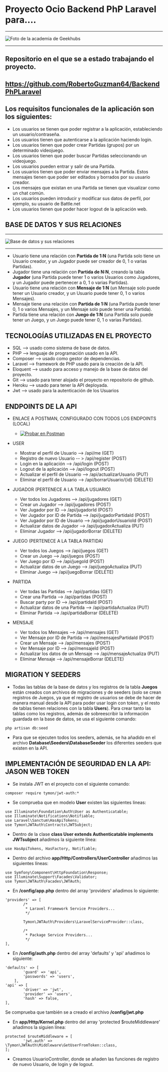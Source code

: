 # Proyecto Ocio Backend PhP Laravel para....
***
![Foto de la academia de Geekhubs](./img/geekhubs.png)
***
## Repositorio en el que se a estado trabajando el proyecto.

## https://github.com/RobertoGuzman64/BackendPhPLaravel
## Los requisitos funcionales de la aplicación son los siguientes:
* Los usuarios se tienen que poder registrar a la aplicación, estableciendo un usuario/contraseña.
* Los usuarios tienen que autenticarse a la aplicación haciendo login.
* Los usuarios tienen que poder crear Partidas (grupos) por un determinado videojuego.
* Los usuarios tienen que poder buscar Partidas seleccionando un videojuego.
* Los usuarios pueden entrar y salir de una Partida.
* Los usuarios tienen que poder enviar mensajes a la Partida. Estos mensajes tienen que poder ser editados y borrados por su usuario creador.
* Los mensajes que existan en una Partida se tienen que visualizar como un chat común.
* Los usuarios pueden introducir y modificar sus datos de perfil, por ejemplo, su usuario de Battle.net
* Los usuarios tienen que poder hacer logout de la aplicación web.

## BASE DE DATOS Y SUS RELACIONES

***
![Base de datos y sus relaciones](/img/esquema.png)
***

* Usuario tiene una relación con **Partida de 1:N** (una Partida solo tiene un Usuario creador, y un Jugador puede ser creador de 0, 1 o varias Partidas).
* Jugador tiene una relación con **Partida de N:N**, creando la tabla **Jugador** (una Partida puede tener 1 o varios Usuarios como Jugadores, y un Jugador puede pertenecer a 0, 1 o varias Partidas).
* Usuario tiene una relación con **Mensaje de 1:N** (un Mensaje solo puede tener un Usuario creador, y un Usuario puede tener 0, 1 o varios Mensajes).
* Mensaje tiene una relación con **Partida de 1:N** (una Partida puede tener 0, 1 o varios Mensajes, y un Mensaje solo puede tener una Partida).
* Partida tiene una relación con **Juego de 1:N** (una Partida solo puede tener un Juego, y un Juego puede tener 0, 1 o varias Partidas).

## TECNOLOGÍAS UTILIZADAS EN EL PROYECTO
* SQL --> usado como sistema de base de datos.
* PHP --> lenguaje de programación usado en la API.
* Composer --> usado como gestor de dependencias.
* Laravel --> framework de PHP usado para la creación de la API.
* Eloquent --> usado para acceso y manejo de la base de datos del proyecto.
* Git --> usado para tener alojado el proyecto en repositorio de github.
* Heroku --> usado para tener la API deployada.
* Jwt --> usado para la autenticación de los Usuarios

## ENDPOINTS DE LA API

* ENLACE A POSTMAN, CONFIGURADO CON TODOS LOS ENDPOINTS (LOCAL)
    * [![Probar en Postman](https://run.pstmn.io/button.svg)](https://www.postman.com/galactic-rocket-909161/workspace/roberto-guzmn/collection/19641286-0f7e3aeb-9649-444f-ad47-97f24ee74cd1?action=share&creator=19641286)

* USER
    * Mostrar el perfil de Usuario --> /api/me (GET)
    * Registro de nuevo Usuario -- > /api/register (POST)
    * Login en la aplicación --> /api/login (POST)
    * Logout de la aplicación --> /api/logout (POST)
    * Actualizar el perfil de Usuario --> /api/actualizarUsuario (PUT) 
    * Eliminar el perfil de Usuario --> /api/borrarUsuario/{id} (DELETE)

* JUGADOR (PERTENECE A LA TABLA USUARIO)
    * Ver todos los Jugadores --> /api/jugadores (GET)
    * Crear un Jugador --> /api/jugadores (POST)
    * Ver Jugador por ID --> /api/jugadorId (POST)
    * Ver Jugador por ID de Partida --> /api/jugadorPartidaId (POST)
    * Ver Jugador por ID de Usuario --> /api/jugadorUsuarioId (POST)
    * Actualizar datos de Jugador --> /api/jugadorActualiza (PUT)
    * Eliminar Jugador --> /api/jugadorBorrar (DELETE)

* JUEGO (PERTENECE A LA TABLA PARTIDA)
    * Ver todos los Juegos --> /api/juegos (GET)
    * Crear un Juego --> /api/juegos (POST)
    * Ver Juego por ID --> /api/juegoId (POST)
    * Actualizar datos de un Juego --> /api/juegoActualiza (PUT)
    * Eliminar Juego --> /api/juegoBorrar (DELETE)

* PARTIDA
    * Ver todas las Partidas --> /api/partidas (GET)
    * Crear una Partida --> /api/partidas (POST)
    * Buscar party por ID --> /api/partidaId (POST)
    * Actualizar datos de una Partida --> /api/partidaActualiza (PUT)
    * Eliminar Partida --> /api/partidaBorrar (DELETE)

* MENSAJE
    * Ver todos los Mensajes --> /api/mensajes (GET)
    * Ver Mensaje por ID de Partida --> /api/mensajesPartidaId (POST)
    * Crear un Mensaje --> /api/mensajes (POST)
    * Ver Mensaje por ID --> /api/mensajeId (POST)
    * Actualizar los datos de un Mensaje --> /api/mensajeActualiza (PUT)
    * Eliminar Mensaje --> /api/mensajeBorrar (DELETE)

## MIGRATION Y SEEDERS
* Todas las tablas de la base de datos y los registros de la tabla **Juegos** están creados con archivos de migraciones y de seeders (solo se crean registros de Juegos, ya que el registro de usuarios se debe de hacer de manera manual desde la API para poder usar login con token, y el resto de tablas tienen relaciones con la tabla **Users**). Para crear tanto las tablas como los registros, además de sobreescribir la información guardada en la base de datos, se usa el siguiente comando:
```
php artisan db:seed
```
* Para que se ejecuten todos los seeders, además, se ha añadido en el archivo **Database\Seeders\DatabaseSeeder** los diferentes seeders que existen en la API.

## IMPLEMENTACIÓN DE SEGURIDAD EN LA API: JASON WEB TOKEN
* Se instala JWT en el proyecto con el siguiente comando:
```
composer require tymon/jwt-auth:*
```
* Se comprueba que en modelo **User** existen las siguientes lineas:
```
use Illuminate\Foundation\Auth\User as Authenticatable;
use Illuminate\Notifications\Notifiable;
use Laravel\Sanctum\HasApiTokens;
use Tymon\JWTAuth\Contracts\JWTSubject;
```
* Dentro de la clase **class User extends Authenticatable implements JWTsubject** añadimos la siguiente línea:
```
use HasApiTokens, HasFactory, Notifiable;
```
* Dentro del archivo **app/Http/Controllers/UserController** añadimos las siguientes líneas:
```
use Symfony\Component\HttpFoundation\Response;
use Illuminate\Support\Facades\Validator;
use Tymon\JWTAuth\Facades\JWTAuth;
```
* En **/config/app.php** dentro del array 'providers' añadimos lo siguiente:
```
'providers' => [
        /*
         * Laravel Framework Service Providers...
         */

        Tymon\JWTAuth\Providers\LaravelServiceProvider::class,

        /*
         * Package Service Providers...
         */
],
```
* En **/config/auth.php** dentro del array 'defaults' y 'api' añadimos lo siguiente:
```
'defaults' => [
        'guard' => 'api',
        'passwords' => 'users',
    ],
'api' => [
        'driver' => 'jwt',
        'provider' => 'users',
        'hash' => false,
],
```
Se comprueba que también se a creado el archivo **/config/jwt.php**

* En **app/Http/Kernel.php** dentro del array 'protected $routeMiddleware' añadimos la siguien línea:
```
protected $routeMiddleware = [
        'jwt.auth' => \Tymon\JWTAuth\Middleware\GetUserFromToken::class,
];
```

* Creamos UsuarioController, donde se añaden las funciones de registro de nuevo Usuario, de login y de logout.